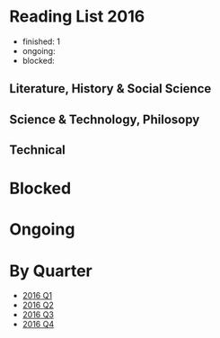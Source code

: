 Reading List 2016
========================

* finished: 1
* ongoing:
* blocked:

## Literature, History & Social Science


## Science & Technology, Philosopy


## Technical

# Blocked

# Ongoing

# By Quarter
- [2016 Q1](2016_Q1.md)
- [2016 Q2](2016_Q2.md)
- [2016 Q3](2016_Q3.md)
- [2016 Q4](2016_Q4.md)
